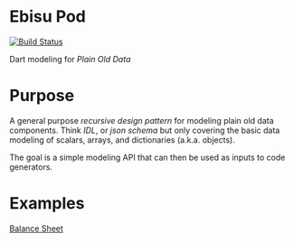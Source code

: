 # Ebisu Pod

[![Build Status](https://drone.io/github.com/patefacio/ebisu_pod/status.png)](https://drone.io/github.com/patefacio/ebisu_pod/latest)

Dart modeling for *Plain Old Data*

# Purpose

A general purpose *recursive design pattern* for modeling plain old
data components. Think *IDL*, or *json schema* but only covering the
basic data modeling of scalars, arrays, and dictionaries
(a.k.a. objects).

The goal is a simple modeling API that can then be used as inputs to
code generators.


# Examples

[Balance Sheet](lib/example/balance_sheet)

